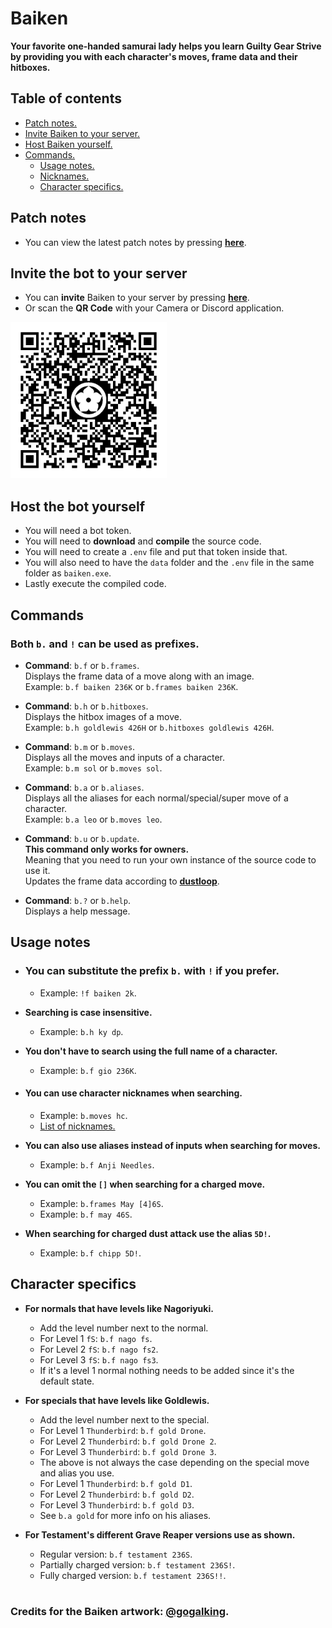 # Baiken
**Your favorite one-handed samurai lady helps you learn Guilty Gear Strive \
by providing you with each character's moves, frame data and their hitboxes.**


## Table of contents
  - [Patch notes.](https://github.com/yakiimoninja/baiken/releases)
  - [Invite Baiken to your server.](#invite-the-bot-to-your-server)
  - [Host Baiken yourself.](#host-the-bot-yourself)
  - [Commands.](#commands)
    - [Usage notes.](#usage-notes)
    - [Nicknames.](#you-can-use-character-nicknames-when-searching)
    - [Character specifics.](#character-specifics)

## Patch notes
- You can view the latest patch notes by pressing [**here**](https://github.com/yakiimoninja/baiken/releases).


## Invite the bot to your server
- You can **invite** Baiken to your server by pressing [**here**](https://discord.com/api/oauth2/authorize?client_id=919027797429727272&permissions=52224&scope=bot).
- Or scan the **QR Code** with your Camera or Discord application.

<img src="data/images/baiken_qr.png" width="250" height="250" />


## Host the bot yourself
- You will need a bot token.
- You will need to **download** and **compile** the source code.
- You will need to create a `.env` file and put that token inside that.
- You will also need to have the `data` folder and the `.env` file in the same folder as `baiken.exe`.
- Lastly execute the compiled code.


## Commands
### Both **`b.`** and **`!`** can be used as prefixes.
- **Command**: `b.f` or `b.frames`. \
Displays the frame data of a move along with an image.\
Example: `b.f baiken 236K` or `b.frames baiken 236K`.
  
- **Command**: `b.h` or `b.hitboxes`. \
Displays the hitbox images of a move. \
Example: `b.h goldlewis 426H` or `b.hitboxes goldlewis 426H`.
  
- **Command**: `b.m` or `b.moves`.\
Displays all the moves and inputs of a character.\
Example: `b.m sol` or `b.moves sol`.

- **Command**: `b.a` or `b.aliases`.\
Displays all the aliases for each normal/special/super move of a character.\
Example: `b.a leo` or `b.moves leo`.

- **Command**: `b.u` or `b.update`.\
**This command only works for owners.** \
Meaning that you need to run your own instance of the source code to use it. \
Updates the frame data according to [**dustloop**](https://dustloop.com).

- **Command**: `b.?` or `b.help`.\
Displays a help message.  

## Usage notes

 - ### You can substitute the prefix **`b.`** with **`!`** if you prefer.
   - Example: `!f baiken 2k`.

- **Searching is case insensitive.**
  - Example: `b.h ky dp`.

- **You don't have to search using the full name of a character.**
  - Example: `b.f gio 236K`.

- #### **You can use character nicknames when searching.**
  - Example: `b.moves hc`.
  - [List of nicknames.](data/nicknames.json)

- **You can also use aliases instead of inputs when searching for moves.**
  - Example: `b.f Anji Needles`.

- **You can omit the `[]` when searching for a charged move.**
  - Example: `b.frames May [4]6S`.
  - Example: `b.f may 46S`.

- **When searching for charged dust attack use the alias `5D!`.**
  - Example: `b.f chipp 5D!`.

## Character specifics
- **For normals that have levels like Nagoriyuki.**
  - Add the level number next to the normal.
  - For Level 1 `fS`: `b.f nago fs`. 
  - For Level 2 `fS`: `b.f nago fs2`.
  - For Level 3 `fS`: `b.f nago fs3`.
  - If it's a level 1 normal nothing needs to be added since it's the default state.

- **For specials that have levels like Goldlewis.**
  - Add the level number next to the special.
  - For Level 1 `Thunderbird`: `b.f gold Drone`.
  - For Level 2 `Thunderbird`: `b.f gold Drone 2`.
  - For Level 3 `Thunderbird`: `b.f gold Drone 3`.
  - The above is not always the case depending on the special move and alias you use.
  - For Level 1 `Thunderbird`: `b.f gold D1`.
  - For Level 2 `Thunderbird`: `b.f gold D2`.
  - For Level 3 `Thunderbird`: `b.f gold D3`.
  - See `b.a gold` for more info on his aliases.

- **For Testament's different Grave Reaper versions use as shown.**
  - Regular version: `b.f testament 236S`.
  - Partially charged version: `b.f testament 236S!`.
  - Fully charged version: `b.f testament 236S!!`.

#

### Credits for the Baiken artwork: [@gogalking](https://twitter.com/gogalking/status/1307199393607553024).


